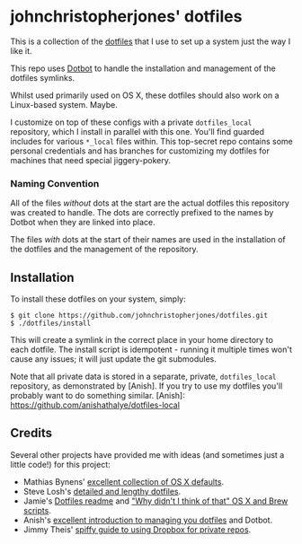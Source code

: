 # johnchristopherjones' dotfiles

This is a collection of the [dotfiles](http://dotfiles.github.io/) that I use to
set up a system just the way I like it.

This repo uses [Dotbot](https://github.com/anishathalye/dotbot) to handle
the installation and management of the dotfiles symlinks.

Whilst used primarily used on OS X, these dotfiles should also work on a Linux-based
system. Maybe.

I customize on top of these configs with a private `dotfiles_local` repository,
which I install in parallel with this one.
You'll find guarded includes for various `*_local` files within.
This top-secret repo contains some personal credentials and has branches for
customizing my dotfiles for machines that need special jiggery-pokery.

### Naming Convention

All of the files *without* dots at the start are the actual dotfiles this
repository was created to handle. The dots are correctly prefixed to the names
by Dotbot when they are linked into place.

The files *with* dots at the start of their names are used in the installation of
the dotfiles and the management of the repository.

## Installation

To install these dotfiles on your system, simply:

```
$ git clone https://github.com/johnchristopherjones/dotfiles.git
$ ./dotfiles/install
```

This will create a symlink in the correct place in your home directory to each
dotfile. The install script is idempotent - running it multiple times won't
cause any issues; it will just update the git submodules.

Note that all private data is stored in a separate, private, `dotfiles_local`
repository, as demonstrated by [Anish].  If you try to use my dotfiles you'll
probably want to do something similar.
[Anish]: https://github.com/anishathalye/dotfiles-local

## Credits

Several other projects have provided me with ideas (and sometimes just a little
code!) for this project:

 - Mathias Bynens' [excellent collection of OS
   X defaults](https://github.com/mathiasbynens/dotfiles/blob/master/.osx).
 - Steve Losh's [detailed and lengthy
   dotfiles](https://bitbucket.org/sjl/dotfiles).
 - Jamie's [Dotfiles readme](https://github.com/daviesjamie/dotfiles) and
   ["Why didn't I think of that" OS X and Brew scripts](
     https://github.com/daviesjamie/dotfiles).
 - Anish's [excellent introduction to managing you dotfiles](
     http://www.anishathalye.com/2014/08/03/managing-your-dotfiles/) and Dotbot.
 - Jimmy Theis' [spiffy guide to using Dropbox for private repos](
    http://jetheis.com/blog/2013/02/17/using-dropbox-as-a-private-github/).
